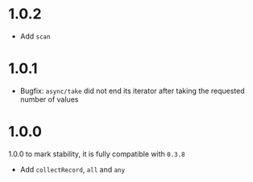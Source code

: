 # 1.0.2

- Add `scan`

# 1.0.1

- Bugfix: `async/take` did not end its iterator after taking the requested number of values

# 1.0.0

1.0.0 to mark stability, it is fully compatible with `0.3.8`

- Add `collectRecord`, `all` and `any`
